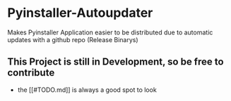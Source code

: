 # Pyinstaller-Autoupdater
Makes Pyinstaller Application easier to be distributed due to automatic updates with a github repo (Release Binarys)

## This Project is still in Development, so be free to contribute
- the [[#TODO.md]] is always a good spot to look 
